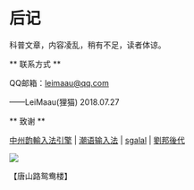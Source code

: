 # 后记

科普文章，内容凌乱，稍有不足，读者体谅。

** 联系方式 **

QQ邮箱：leimaau@qq.com

——LeiMaau(狸猫) 2018.07.27


** 致谢 **

[中州韵輸入法引擎](https://rime.im/) | [潮语输入法](https://kahaani.github.io/gatian/index.html) | [sgalal](https://github.com/sgalal) | [劉邦後代](https://github.com/laubonghaudoi)


![](http://wx4.sinaimg.cn/mw690/007k96OPly4fy9jedl7l4j30u00u0tf9.jpg)

【唐山路鸳鸯楼】
